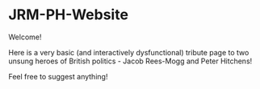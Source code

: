 # JRM-PH-Website

Welcome! 

Here is a very basic (and interactively dysfunctional) tribute page to two unsung heroes of British politics - Jacob Rees-Mogg and Peter Hitchens!

Feel free to suggest anything!
